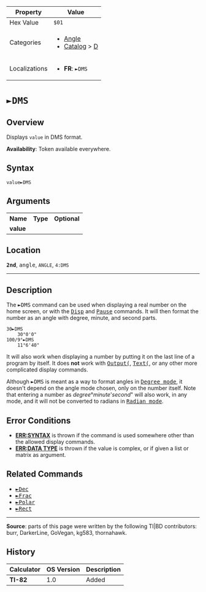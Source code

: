 | Property      | Value |
|---------------|-------|
| Hex Value     | `$01`|
| Categories    | <ul><li>[Angle](<../categories/Angle.md>)</li><li>[Catalog](<../categories/Catalog.md>) > [D](<../categories/Catalog.md#D>)</li></ul> |
| Localizations | <ul><li><b>FR</b>: `►DMS`</li></ul> |

# `►DMS`

## Overview
Displays `value` in DMS format.


<b>Availability</b>: Token available everywhere.

## Syntax
`value►DMS`

## Arguments
<table>
<tr><th>Name</th><th>Type</th><th>Optional</th></tr>

<tr><td><b>value</b></td><td></td><td></td></tr>

</table>

## Location
<tt><kbd><b>2nd</b></kbd></tt>, <kbd>angle</kbd>, `ANGLE`, `4:DMS`
<hr>

## Description

The <tt>►DMS</tt> command can be used when displaying a real number on the home screen, or with the <tt><a href="Disp.md">Disp</a></tt> and <tt><a href="Pause.md">Pause</a></tt> commands. It will then format the number as an angle with degree, minute, and second parts.

```ti-basic
30►DMS
    30°0'0"
100/9°►DMS
    11°6'40"
```

It will also work when displaying a number by putting it on the last line of a program by itself. It does **not** work with <tt><a href="Output(.md">Output(</a></tt>, <tt><a href="Text(.md">Text(</a></tt>, or any other more complicated display commands.

Although <tt>►DMS</tt> is meant as a way to format angles in <tt><a href="Degree mode.md">Degree mode</a></tt>, it doesn't depend on the angle mode chosen, only on the number itself. Note that entering a number as _degree_°_minute_'_second_" will also work, in any mode, and it will not be converted to radians in <tt><a href="Radian mode.md">Radian mode</a></tt>.

## Error Conditions

*   **[ERR:SYNTAX](errors#syntax)** is thrown if the command is used somewhere other than the allowed display commands.
*   **[ERR:DATA TYPE](errors#datatype)** is thrown if the value is complex, or if given a list or matrix as argument.

## Related Commands

*   <tt><a href="►Dec.md">►Dec</a></tt>
*   <tt><a href="►Frac.md">►Frac</a></tt>
*   <tt><a href="►Polar.md">►Polar</a></tt>
*   <tt><a href="►Rect.md">►Rect</a></tt>

* * *

**Source**: parts of this page were written by the following TI|BD contributors: burr, DarkerLine, GoVegan, kg583, thornahawk.

## History
| Calculator | OS Version | Description |
|------------|------------|-------------|
| <b>TI-82</b> | 1.0 | Added |


